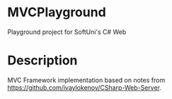 # MVCPlayground

Playground project for SoftUni's C# Web

# Description

MVC Framework implementation based on notes from https://github.com/ivaylokenov/CSharp-Web-Server.
